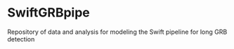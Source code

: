 SwiftGRBpipe
============

Repository of data and analysis for modeling the Swift pipeline for long GRB detection
